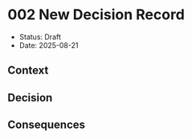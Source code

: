 # 002 New Decision Record

* Status: Draft
* Date: 2025-08-21 

## Context

## Decision

## Consequences